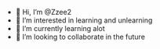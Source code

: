 - 👋 Hi, I’m @Zzee2
- 👀 I’m interested in learning and unlearning
- 🌱 I’m currently learning alot
- 💞️ I’m looking to collaborate in the future


<!---
Zzee2/Zzee2 is a ✨ special ✨ repository because its `README.md` (this file) appears on your GitHub profile.
You can click the Preview link to take a look at your changes.
--->
